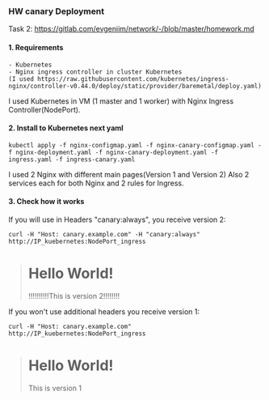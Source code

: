 ###     HW canary Deployment

Task 2: https://gitlab.com/evgeniim/network/-/blob/master/homework.md

#### 1. Requirements 
    - Kubernetes  
    - Nginx ingress controller in cluster Kubernetes
    (I used https://raw.githubusercontent.com/kubernetes/ingress-nginx/controller-v0.44.0/deploy/static/provider/baremetal/deploy.yaml)

I used Kubernetes in VM (1 master and 1 worker) with Nginx Ingress Controller(NodePort). 

#### 2. Install to Kubernetes next yaml
```
kubectl apply -f nginx-configmap.yaml -f nginx-canary-configmap.yaml -f nginx-deployment.yaml -f nginx-canary-deployment.yaml -f ingress.yaml -f ingress-canary.yaml
```
I used 2 Nginx with different main pages(Version 1 and Version 2)
Also 2 services each for both Nginx and 2 rules for Ingress. 

#### 3. Check how it works

If you will use in Headers "canary:always", you receive version 2:  
```
curl -H "Host: canary.example.com" -H "canary:always" http://IP_kuebernetes:NodePort_ingress
```
><html>                                        
><h1>Hello World!</h1>
><p>!!!!!!!!!!This is version 2!!!!!!!!</p>
></html>
 
If you won't use additional headers you receive version 1:  
```
curl -H "Host: canary.example.com" http://IP_kuebernetes:NodePort_ingress
```
><html>
><h1>Hello World!</h1>
><p>This is version 1</p>
></html>
